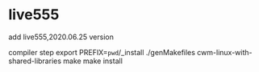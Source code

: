 # live555
add live555,2020.06.25 version

compiler step
export PREFIX=`pwd`/_install
./genMakefiles cwm-linux-with-shared-libraries
make
make install

